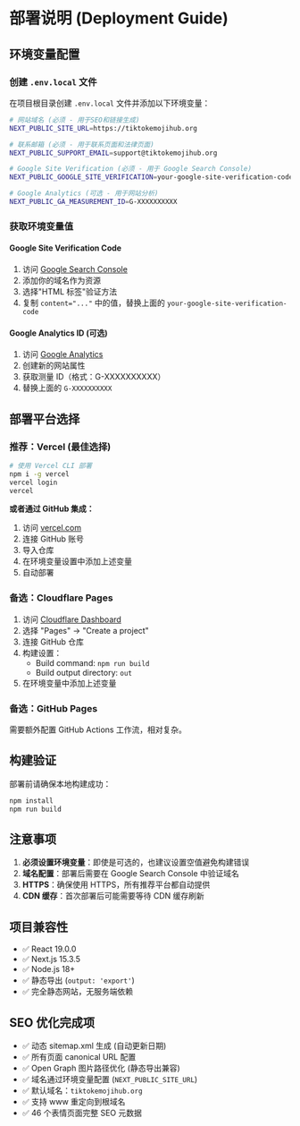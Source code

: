 # 部署说明 (Deployment Guide)

## 环境变量配置

### 创建 `.env.local` 文件

在项目根目录创建 `.env.local` 文件并添加以下环境变量：

```bash
# 网站域名 (必须 - 用于SEO和链接生成)
NEXT_PUBLIC_SITE_URL=https://tiktokemojihub.org

# 联系邮箱 (必须 - 用于联系页面和法律页面)
NEXT_PUBLIC_SUPPORT_EMAIL=support@tiktokemojihub.org

# Google Site Verification (必须 - 用于 Google Search Console)
NEXT_PUBLIC_GOOGLE_SITE_VERIFICATION=your-google-site-verification-code

# Google Analytics (可选 - 用于网站分析)
NEXT_PUBLIC_GA_MEASUREMENT_ID=G-XXXXXXXXXX
```

### 获取环境变量值

#### Google Site Verification Code

1. 访问 [Google Search Console](https://search.google.com/search-console)
2. 添加你的域名作为资源
3. 选择"HTML 标签"验证方法
4. 复制 `content="..."` 中的值，替换上面的 `your-google-site-verification-code`

#### Google Analytics ID (可选)

1. 访问 [Google Analytics](https://analytics.google.com)
2. 创建新的网站属性
3. 获取测量 ID（格式：G-XXXXXXXXXX）
4. 替换上面的 `G-XXXXXXXXXX`

## 部署平台选择

### 推荐：Vercel (最佳选择)

```bash
# 使用 Vercel CLI 部署
npm i -g vercel
vercel login
vercel
```

**或者通过 GitHub 集成：**

1. 访问 [vercel.com](https://vercel.com)
2. 连接 GitHub 账号
3. 导入仓库
4. 在环境变量设置中添加上述变量
5. 自动部署

### 备选：Cloudflare Pages

1. 访问 [Cloudflare Dashboard](https://dash.cloudflare.com)
2. 选择 "Pages" -> "Create a project"
3. 连接 GitHub 仓库
4. 构建设置：
   - Build command: `npm run build`
   - Build output directory: `out`
5. 在环境变量中添加上述变量

### 备选：GitHub Pages

需要额外配置 GitHub Actions 工作流，相对复杂。

## 构建验证

部署前请确保本地构建成功：

```bash
npm install
npm run build
```

## 注意事项

1. **必须设置环境变量**：即使是可选的，也建议设置空值避免构建错误
2. **域名配置**：部署后需要在 Google Search Console 中验证域名
3. **HTTPS**：确保使用 HTTPS，所有推荐平台都自动提供
4. **CDN 缓存**：首次部署后可能需要等待 CDN 缓存刷新

## 项目兼容性

- ✅ React 19.0.0
- ✅ Next.js 15.3.5
- ✅ Node.js 18+
- ✅ 静态导出 (`output: 'export'`)
- ✅ 完全静态网站，无服务端依赖

## SEO 优化完成项

- ✅ 动态 sitemap.xml 生成 (自动更新日期)
- ✅ 所有页面 canonical URL 配置
- ✅ Open Graph 图片路径优化 (静态导出兼容)
- ✅ 域名通过环境变量配置 (`NEXT_PUBLIC_SITE_URL`)
- ✅ 默认域名：`tiktokemojihub.org`
- ✅ 支持 www 重定向到根域名
- ✅ 46 个表情页面完整 SEO 元数据
